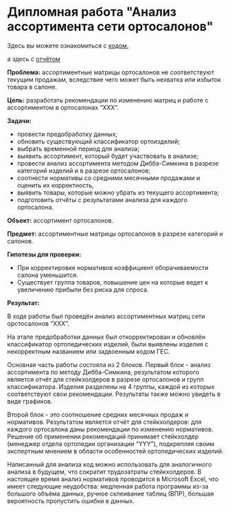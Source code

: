 # Дипломная работа "Анализ ассортимента сети ортосалонов"

Здесь вы можете ознакомиться с [кодом,](https://github.com/OlgaTeplenina/assortment-analysis/blob/main/%D0%94%D0%B8%D0%BF%D0%BB%D0%BE%D0%BC%D0%BD%D0%B0%D1%8F_%D1%80%D0%B0%D0%B1%D0%BE%D1%82%D0%B0.ipynb)

а здесь с [отчётом](https://github.com/OlgaTeplenina/assortment-analysis/blob/main/%D0%94%D0%B8%D0%BF%D0%BB%D0%BE%D0%BC%D0%BD%D0%B0%D1%8F%20%D1%80%D0%B0%D0%B1%D0%BE%D1%82%D0%B0.pdf)

**Проблема:** ассортиментные матрицы ортосалонов не соответствуют текущим продажам, вследствие чего может быть нехватка или избыток товара в салоне.  

**Цель:** разработать рекомендации по изменению матриц и работе с ассортиментом в ортосалонах “XXX”. 

**Задачи:**
* провести предобработку данных;
* обновить существующий классификатор ортоизделий;
* выбрать временной период для анализа;
* выявить ассортимент, который будет участвовать в анализе;
* провести анализ ассортимента методом Дибба-Симкина в разрезе категорий изделий и в разрезе ортосалонов;
* соотнести нормативы со средними месячными продажами и оценить их корректность, 
* выявить товары, которые можно убрать из текущего ассортимента; 
* подготовить отчёты с результатами анализа для каждого ортосалона.

**Объект:** ассортимент ортосалонов. 

**Предмет:** ассортиментные матрицы ортосалонов в разрезе категорий и салонов.

**Гипотезы для проверки:**

 * При корректировке нормативов коэффициент оборачиваемости салона уменьшится.  
 * Существует группа товаров, повышение цен на которые ведет к увеличению прибыли без риска для спроса.

**Результат:**

В ходе работы был проведён анализ ассортиментных матриц сети орстосалонов “XXX”. 

На этапе предобработки данных был откорректирован и обновлён классификатор ортопедических изделий, были выявлены изделия с некорректным названием или задвоенным кодом ГЕС. 

Основная часть работы состояла из 2 блоков. Первый блок - анализ ассортимента по методу Дибба-Симкина, результатом которого является отчёт для стейкхолдеров в разрезе ортосалонов и групп классификатора. Изделия разделены на 4 группы, каждой из которых соответствуют свои рекомендации. Результаты также можно увидеть в виде графиков.

Второй блок - это соотношение средних месячных продаж и нормативов. Результатом является отчёт для стейкхолдеров: для каждого ортосалона даны рекомендации по изменению нормативов. Решение об применении рекомендаций принимает стейкхолдер (менеджер отдела ортопедии организации “YYY”), подкрепляя своим экспертным мнением в области особенностей ортопедических изделий.

Написанный для анализа код можно использовать для аналогичного анализа в будущем, что сократит трудозатраты стейкхолдеров. В настоящее время анализ нормативов проводится в Microsoft Excel, что имеет следующие неудобства: медленная работа программы из-за большого объёма данных, ручное склеивание таблиц (ВПР), большая вероятность пропустить ошибки в данных.
